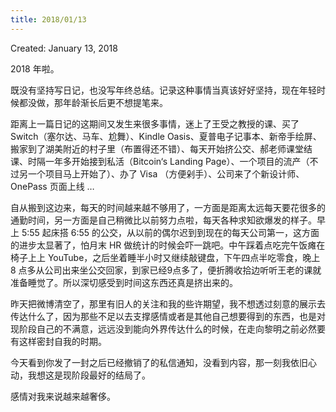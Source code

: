 ```yaml
---
title: 2018/01/13
---
```



Created: January 13, 2018

2018 年啦。

既没有坚持写日记，也没写年终总结。记录这种事情当真该好好坚持，现在年轻时候都没做，那年龄渐长后更不想提笔来。

距离上一篇日记的这期间又发生来很多事情，迷上了王受之教授的课、买了 Switch（塞尔达、马车、尬舞）、Kindle Oasis、夏普电子记事本、新帝手绘屏、搬家到了湖美附近的村子里（布置得还不错）、每天开始挤公交、郝老师课堂结课、时隔一年多开始接到私活（Bitcoin‘s Landing Page）、一个项目的流产（不过另一个项目马上开始了）、办了 Visa （方便剁手）、公司来了个新设计师、OnePass 页面上线 …

自从搬到这边来，每天的时间越来越不够用了，一方面是距离太远每天要花很多的通勤时间，另一方面是自己稍微比以前努力点啦，每天各种求知欲爆发的样子。早上 5:55 起床搭 6:55 的公交，从以前的偶尔迟到到现在的每天公司第一，这方面的进步太显著了，怕月末 HR 做统计的时候会吓一跳吧。中午踩着点吃完午饭瘫在椅子上上 YouTube，之后坐着睡半小时又继续敲键盘，下午四点半吃零食，晚上 8 点多从公司出来坐公交回家，到家已经9点多了，便折腾收拾边听听王老的课就准备睡觉了。所以深切感受到时间这东西还真是挤出来的。

昨天把微博清空了，那里有旧人的关注和我的些许期望，我不想透过刻意的展示去传达什么了，因为那些不足以去支撑感情或者是其他自己想要得到的东西，也是对现阶段自己的不满意，远远没到能向外界传达什么的时候，在走向黎明之前必然要有这样密封自我的时期。

今天看到你发了一封之后已经撤销了的私信通知，没看到内容，那一刻我依旧心动，我想这是现阶段最好的结局了。

感情对我来说越来越奢侈。